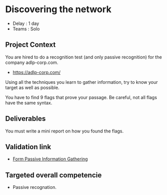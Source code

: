 # Discovering the network 

* Delay : 1 day
* Teams : Solo

## Project Context

You are hired to do a recognition test (and only passive recognition) for the company adlp-corp.com.

- https://adlp-corp.com/

Using all the techniques you learn to gather information, try to know your target as well as possible.

You have to find 9 flags that prove your passage. Be careful, not all flags have the same syntax.

## Deliverables

You must write a mini report on how you found the flags. 

## Validation link

- [Form Passive Information Gathering](https://forms.gle/4Bn3Yk5vnXcn3SmKA)

## Targeted overall competencie

- Passive recognation.
